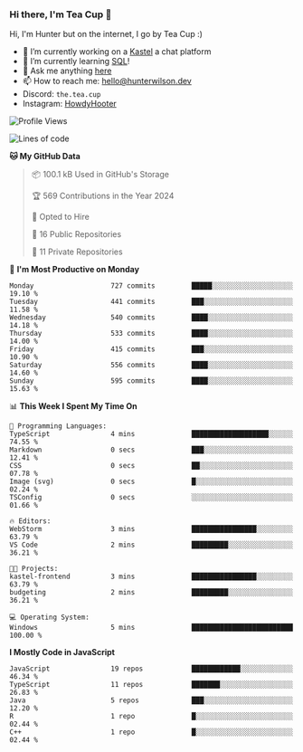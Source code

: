### Hi there, I'm Tea Cup 👋 

Hi, I'm Hunter but on the internet, I go by Tea Cup :)

- 🔭 I’m currently working on a [Kastel](https://github.com/KastelApp) a chat platform
- 🌱 I’m currently learning [SQL](https://github.com/TheTeaCup/CIS-3750)!
- 💬 Ask me anything [here](https://github.com/TheTeaCup/TheTeaCup/issues)
- 📫 How to reach me: [hello@hunterwilson.dev](mailto:hello@hunterwilson.dev)
- Discord: `the.tea.cup`
- Instagram: [HowdyHooter](https://instagram.com/HowdyHooter)

<!--START_SECTION:waka-->
![Profile Views](http://img.shields.io/badge/Profile%20Views-4-blue)

![Lines of code](https://img.shields.io/badge/From%20Hello%20World%20I%27ve%20Written-1.4%20million%20lines%20of%20code-blue)

**🐱 My GitHub Data** 

> 📦 100.1 kB Used in GitHub's Storage 
 > 
> 🏆 569 Contributions in the Year 2024
 > 
> 💼 Opted to Hire
 > 
> 📜 16 Public Repositories 
 > 
> 🔑 11 Private Repositories 
 > 
📅 **I'm Most Productive on Monday** 

```text
Monday                   727 commits         █████░░░░░░░░░░░░░░░░░░░░   19.10 % 
Tuesday                  441 commits         ███░░░░░░░░░░░░░░░░░░░░░░   11.58 % 
Wednesday                540 commits         ████░░░░░░░░░░░░░░░░░░░░░   14.18 % 
Thursday                 533 commits         ████░░░░░░░░░░░░░░░░░░░░░   14.00 % 
Friday                   415 commits         ███░░░░░░░░░░░░░░░░░░░░░░   10.90 % 
Saturday                 556 commits         ████░░░░░░░░░░░░░░░░░░░░░   14.60 % 
Sunday                   595 commits         ████░░░░░░░░░░░░░░░░░░░░░   15.63 % 
```


📊 **This Week I Spent My Time On** 

```text
💬 Programming Languages: 
TypeScript               4 mins              ███████████████████░░░░░░   74.55 % 
Markdown                 0 secs              ███░░░░░░░░░░░░░░░░░░░░░░   12.41 % 
CSS                      0 secs              ██░░░░░░░░░░░░░░░░░░░░░░░   07.78 % 
Image (svg)              0 secs              █░░░░░░░░░░░░░░░░░░░░░░░░   02.24 % 
TSConfig                 0 secs              ░░░░░░░░░░░░░░░░░░░░░░░░░   01.66 % 

🔥 Editors: 
WebStorm                 3 mins              ████████████████░░░░░░░░░   63.79 % 
VS Code                  2 mins              █████████░░░░░░░░░░░░░░░░   36.21 % 

🐱‍💻 Projects: 
kastel-frontend          3 mins              ████████████████░░░░░░░░░   63.79 % 
budgeting                2 mins              █████████░░░░░░░░░░░░░░░░   36.21 % 

💻 Operating System: 
Windows                  5 mins              █████████████████████████   100.00 % 
```

**I Mostly Code in JavaScript** 

```text
JavaScript               19 repos            ████████████░░░░░░░░░░░░░   46.34 % 
TypeScript               11 repos            ███████░░░░░░░░░░░░░░░░░░   26.83 % 
Java                     5 repos             ███░░░░░░░░░░░░░░░░░░░░░░   12.20 % 
R                        1 repo              █░░░░░░░░░░░░░░░░░░░░░░░░   02.44 % 
C++                      1 repo              █░░░░░░░░░░░░░░░░░░░░░░░░   02.44 % 
```




<!--END_SECTION:waka-->
